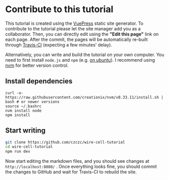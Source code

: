 # Contribute to this tutorial

This tutorial is created using the [VuePress](https://vuepress.vuejs.org/) static site generator. To contribute to the tutorial please let the site manager add you as a collaborator. Then, you can directly edit using the **"Edit this page"** link on each page. After the commit, the pages will be automatically re-built through [Travis-CI](https://travis-ci.com/) (expecting a few minutes' delay).

Alternatively, you can write and build the tutorial on your own computer. You need to first install `node.js` and `npm` (e.g. [on ubuntu](https://linuxize.com/post/how-to-install-node-js-on-ubuntu-18.04/)). I recommend using [nvm](https://github.com/nvm-sh/nvm) for better version control.

## Install dependencies

```bash{2-4}
curl -o- https://raw.githubusercontent.com/creationix/nvm/v0.33.11/install.sh | bash # or newer versions
source ~/.bashrc
nvm install node
npm install
```

## Start writing

```bash
git clone https://github.com/czczc/wire-cell-tutorial
cd wire-cell-tutorial
npm run dev
```

Now start editing the markdown files, and you should see changes at `http://localhost:8080/` . Once everything looks fine, you should commit the changes to GitHub and wait for Travis-CI to rebuild the site.

<!-- ::: tip
With permission you can build and deploy the pages yourself using the [deploy.sh](https://github.com/czczc/wire-cell-tutorial/blob/master/deploy.sh) script.
::: -->
